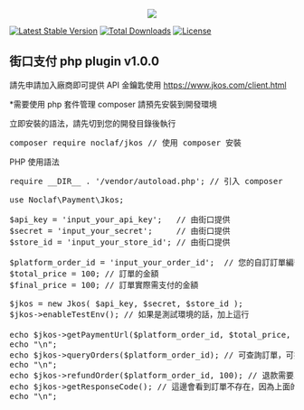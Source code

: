 <p align="center"><img src="https://d1.awsstatic.com/logos/customers/China/JKOS-logo.46e22ea31cbc26d9020ce6948e52004acbe7dd95.png"></p>

[![Latest Stable Version](https://poser.pugx.org/noclaf/jkos/v/stable)](https://packagist.org/packages/noclaf/jkos)
[![Total Downloads](https://poser.pugx.org/noclaf/jkos/downloads)](https://packagist.org/packages/noclaf/jkos)
[![License](https://poser.pugx.org/noclaf/jkos/license)](https://packagist.org/packages/noclaf/jkos)

## 街口支付 php plugin v1.0.0

請先申請加入廠商即可提供 API 金鑰匙使用
https://www.jkos.com/client.html

*需要使用 php 套件管理 composer 請預先安裝到開發環境

立即安裝的語法，請先切到您的開發目錄後執行
<pre>
composer require noclaf/jkos // 使用 composer 安裝
</pre>

PHP 使用語法
<pre>
require __DIR__ . '/vendor/autoload.php'; // 引入 composer

use Noclaf\Payment\Jkos; 

$api_key = 'input_your_api_key';   // 由街口提供
$secret = 'input_your_secret';     // 由街口提供
$store_id = 'input_your_store_id'; // 由街口提供

$platform_order_id = 'input_your_order_id';  // 您的自訂訂單編號
$total_price = 100; // 訂單的金額
$final_price = 100; // 訂單實際需支付的金額

$jkos = new Jkos( $api_key, $secret, $store_id );
$jkos->enableTestEnv(); // 如果是測試環境的話，加上這行

echo $jkos->getPaymentUrl($platform_order_id, $total_price, $final_price); // 取得付款連結
echo "\n";
echo $jkos->queryOrders($platform_order_id); // 可查詢訂單，可把訂單編號用, 串成字串，或是直接給字串陣列
echo "\n";
echo $jkos->refundOrder($platform_order_id, 100); // 退款需要單一訂單編號跟自訂退款金額
echo $jkos->getResponseCode(); // 這邊會看到訂單不存在，因為上面的其實還沒完成支付動作
echo "\n";
</pre>
